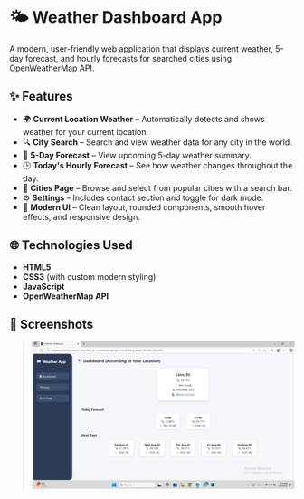 # 🌤️ Weather Dashboard App

A modern, user-friendly web application that displays current weather, 5-day forecast, and hourly forecasts for searched cities using OpenWeatherMap API.

## ✨ Features

- 🌍 **Current Location Weather** – Automatically detects and shows weather for your current location.
- 🔍 **City Search** – Search and view weather data for any city in the world.
- 📅 **5-Day Forecast** – View upcoming 5-day weather summary.
- 🕒 **Today's Hourly Forecast** – See how weather changes throughout the day.
- 🌆 **Cities Page** – Browse and select from popular cities with a search bar.
- ⚙️ **Settings** – Includes contact section and toggle for dark mode.
- 🎨 **Modern UI** – Clean layout, rounded components, smooth hover effects, and responsive design.

## 🌐 Technologies Used

- **HTML5**  
- **CSS3** (with custom modern styling)  
- **JavaScript**  
- **OpenWeatherMap API**  

## 📸 Screenshots

> ![image alt](https://github.com/sandiiemaad/Task2_Elevvo_Internship_WeatherSite/blob/a9ce6d80d6670d3959b52c1f5082925a3f928f4a/Screenshot%20(390).png)
